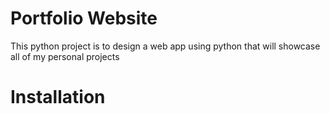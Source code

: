 # Portfolio Website
This python project is to design a web app using python that will showcase all of my personal projects

# Installation

